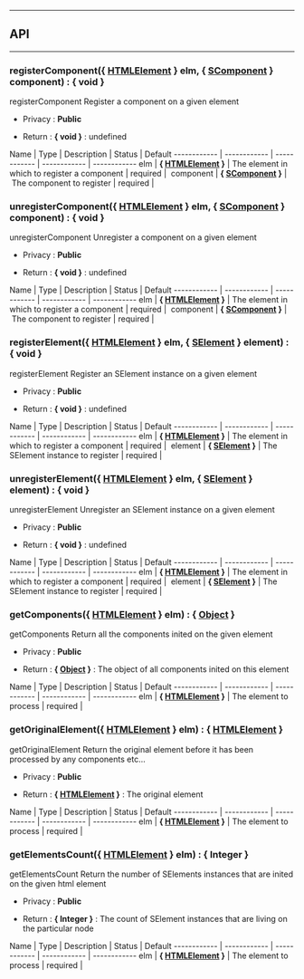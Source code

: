 


-----------------------------
## API
-----------------------------

### registerComponent({ <a class="link" href="https://developer.mozilla.org/fr/docs/Web/API/HTMLElement" target="_blank" title="HTMLElement">HTMLElement</a> } elm, { [SComponent](/api/js/core/SComponent.md) } component) : { void }
registerComponent
Register a component on a given element
- Privacy : **Public**

- Return : **{ void }** : undefined

Name | Type | Description | Status | Default
------------ | ------------ | ------------ | ------------ | ------------
elm | **{ <a class="link" href="https://developer.mozilla.org/fr/docs/Web/API/HTMLElement" target="_blank" title="HTMLElement">HTMLElement</a> }** | The element in which to register a component | required | 
component | **{ [SComponent](/api/js/core/SComponent.md) }** | The component to register | required | 


### unregisterComponent({ <a class="link" href="https://developer.mozilla.org/fr/docs/Web/API/HTMLElement" target="_blank" title="HTMLElement">HTMLElement</a> } elm, { [SComponent](/api/js/core/SComponent.md) } component) : { void }
unregisterComponent
Unregister a component on a given element
- Privacy : **Public**

- Return : **{ void }** : undefined

Name | Type | Description | Status | Default
------------ | ------------ | ------------ | ------------ | ------------
elm | **{ <a class="link" href="https://developer.mozilla.org/fr/docs/Web/API/HTMLElement" target="_blank" title="HTMLElement">HTMLElement</a> }** | The element in which to register a component | required | 
component | **{ [SComponent](/api/js/core/SComponent.md) }** | The component to register | required | 


### registerElement({ <a class="link" href="https://developer.mozilla.org/fr/docs/Web/API/HTMLElement" target="_blank" title="HTMLElement">HTMLElement</a> } elm, { [SElement](/api/js/core/SElement.md) } element) : { void }
registerElement
Register an SElement instance on a given element
- Privacy : **Public**

- Return : **{ void }** : undefined

Name | Type | Description | Status | Default
------------ | ------------ | ------------ | ------------ | ------------
elm | **{ <a class="link" href="https://developer.mozilla.org/fr/docs/Web/API/HTMLElement" target="_blank" title="HTMLElement">HTMLElement</a> }** | The element in which to register a component | required | 
element | **{ [SElement](/api/js/core/SElement.md) }** | The SElement instance to register | required | 


### unregisterElement({ <a class="link" href="https://developer.mozilla.org/fr/docs/Web/API/HTMLElement" target="_blank" title="HTMLElement">HTMLElement</a> } elm, { [SElement](/api/js/core/SElement.md) } element) : { void }
unregisterElement
Unregister an SElement instance on a given element
- Privacy : **Public**

- Return : **{ void }** : undefined

Name | Type | Description | Status | Default
------------ | ------------ | ------------ | ------------ | ------------
elm | **{ <a class="link" href="https://developer.mozilla.org/fr/docs/Web/API/HTMLElement" target="_blank" title="HTMLElement">HTMLElement</a> }** | The element in which to register a component | required | 
element | **{ [SElement](/api/js/core/SElement.md) }** | The SElement instance to register | required | 


### getComponents({ <a class="link" href="https://developer.mozilla.org/fr/docs/Web/API/HTMLElement" target="_blank" title="HTMLElement">HTMLElement</a> } elm) : { <a class="link" href="https://developer.mozilla.org/fr/docs/Web/JavaScript/Reference/Objets_globaux/Object" target="_blank" title="Object">Object</a> }
getComponents
Return all the components inited on the given element
- Privacy : **Public**

- Return : **{ <a class="link" href="https://developer.mozilla.org/fr/docs/Web/JavaScript/Reference/Objets_globaux/Object" target="_blank" title="Object">Object</a> }** : The object of all components inited on this element

Name | Type | Description | Status | Default
------------ | ------------ | ------------ | ------------ | ------------
elm | **{ <a class="link" href="https://developer.mozilla.org/fr/docs/Web/API/HTMLElement" target="_blank" title="HTMLElement">HTMLElement</a> }** | The element to process | required | 


### getOriginalElement({ <a class="link" href="https://developer.mozilla.org/fr/docs/Web/API/HTMLElement" target="_blank" title="HTMLElement">HTMLElement</a> } elm) : { <a class="link" href="https://developer.mozilla.org/fr/docs/Web/API/HTMLElement" target="_blank" title="HTMLElement">HTMLElement</a> }
getOriginalElement
Return the original element before it has been processed by any components etc...
- Privacy : **Public**

- Return : **{ <a class="link" href="https://developer.mozilla.org/fr/docs/Web/API/HTMLElement" target="_blank" title="HTMLElement">HTMLElement</a> }** : The original element

Name | Type | Description | Status | Default
------------ | ------------ | ------------ | ------------ | ------------
elm | **{ <a class="link" href="https://developer.mozilla.org/fr/docs/Web/API/HTMLElement" target="_blank" title="HTMLElement">HTMLElement</a> }** | The element to process | required | 


### getElementsCount({ <a class="link" href="https://developer.mozilla.org/fr/docs/Web/API/HTMLElement" target="_blank" title="HTMLElement">HTMLElement</a> } elm) : { Integer }
getElementsCount
Return the number of SElements instances that are inited on the given html element
- Privacy : **Public**

- Return : **{ Integer }** : The count of SElement instances that are living on the particular node

Name | Type | Description | Status | Default
------------ | ------------ | ------------ | ------------ | ------------
elm | **{ <a class="link" href="https://developer.mozilla.org/fr/docs/Web/API/HTMLElement" target="_blank" title="HTMLElement">HTMLElement</a> }** | The element to process | required | 



